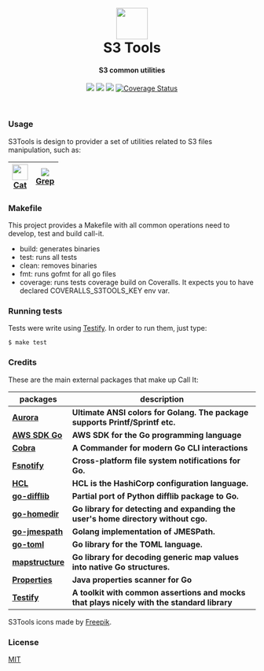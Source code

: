 <h1 align="center">
  <br>
  <img src="https://cdn.rawgit.com/pedrolopesme/s3tools/56bed919/docs/logo.svg" width="64px" /> <br />
  S3 Tools
  <br>
</h1>

<h4 align="center">S3 common utilities</h4>

<p align="center">
  <a href="https://travis-ci.org/pedrolopesme/s3tools"> <img src="https://api.travis-ci.org/pedrolopesme/s3tools.svg?branch=master" /></a>
  <a href="https://goreportcard.com/report/github.com/pedrolopesme/s3tools"> <img src="https://goreportcard.com/badge/github.com/pedrolopesme/s3tools" /></a>
  <a href="https://codeclimate.com/github/pedrolopesme/s3tools/maintainability"> <img src="https://api.codeclimate.com/v1/badges/802610de39eefd49d4e4/maintainability" /></a>
  <a href='https://coveralls.io/github/pedrolopesme/s3tools?branch=master'><img src='https://coveralls.io/repos/github/pedrolopesme/s3tools/badge.svg?branch=master' alt='Coverage Status' /></a>
</p>
<br>

### Usage

S3Tools is design to provider a set of utilities related to S3 files manipulation, such as:

| <center> [<img src="https://cdn.rawgit.com/pedrolopesme/s3tools/70a4efb6/docs/file.svg" width="32px" />  <br/> Cat](docs/CAR.md) </center> | <center> [<img src="https://cdn.rawgit.com/pedrolopesme/s3tools/56bed919/docs/magnifying-glass.svg" /> <br/> Grep](docs/GREP.md) </center>  | 
|---|---|

### Makefile

This project provides a Makefile with all common operations need to develop, test and build call-it.

* build: generates binaries
* test: runs all tests
* clean: removes binaries
* fmt: runs gofmt for all go files
* coverage: runs tests coverage build on Coveralls. It expects you to have declared COVERALLS_S3TOOLS_KEY env var.

### Running tests

Tests were write using [Testify](https://github.com/stretchr/testify). In order to run them, just type:

```shell
$ make test
```

### Credits

These are the main external packages that make up Call It:

| packages | description |
|---|---|
| **[Aurora](https://github.com/logrusorgru/aurora)** | **Ultimate ANSI colors for Golang. The package supports Printf/Sprintf etc.** |
| **[AWS SDK Go](https://github.com/aws/aws-sdk-go)** | **AWS SDK for the Go programming language** |
| **[Cobra](https://github.com/spf13/cobra)** | **A Commander for modern Go CLI interactions** |
| **[Fsnotify](https://github.com/fsnotify/fsnotify)** | **Cross-platform file system notifications for Go.** |
| **[HCL](https://github.com/hashicorp/hcl)** | **HCL is the HashiCorp configuration language.** |
| **[go-difflib](https://github.com/pmezard/go-difflib)** | **Partial port of Python difflib package to Go.** |
| **[go-homedir](https://github.com/mitchellh/go-homedir)** | **Go library for detecting and expanding the user's home directory without cgo.** |
| **[go-jmespath](https://github.com/jmespath/go-jmespath)** | **Golang implementation of JMESPath.** |
| **[go-toml](https://github.com/pelletier/go-toml)** | **Go library for the TOML language.** |
| **[mapstructure](https://github.com/jmespath/mapstructure)** | **Go library for decoding generic map values into native Go structures.** |
| **[Properties](https://github.com/magiconair/properties)** | **Java properties scanner for Go** |
| **[Testify](https://github.com/stretchr/testify)** | **A toolkit with common assertions and mocks that plays nicely with the standard library** |

S3Tools icons made by [Freepik](http://www.freepik.com/).

### License

[MIT](LICENSE.md)

